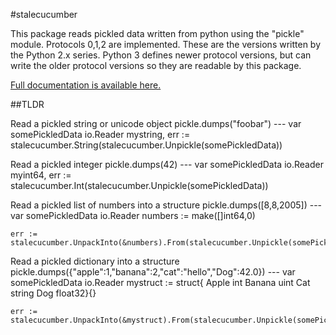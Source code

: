#stalecucumber

This package reads pickled data written from python using the "pickle" module.
Protocols 0,1,2 are implemented. These are the versions written by the Python
2.x series. Python 3 defines newer protocol versions, but can write the older
protocol versions so they are readable by this package.

[Full documentation is available here.](https://godoc.org/github.com/hydrogen18/stalecucumber)

##TLDR

Read a pickled string or unicode object
	pickle.dumps("foobar")
	---
	var somePickledData io.Reader
	mystring, err := stalecucumber.String(stalecucumber.Unpickle(somePickledData))

Read a pickled integer
	pickle.dumps(42)
	---
	var somePickledData io.Reader
	myint64, err := stalecucumber.Int(stalecucumber.Unpickle(somePickledData))

Read a pickled list of numbers into a structure
	pickle.dumps([8,8,2005])
	---
	var somePickledData io.Reader
	numbers := make([]int64,0)

	err := stalecucumber.UnpackInto(&numbers).From(stalecucumber.Unpickle(somePickledData))

Read a pickled dictionary into a structure
	pickle.dumps({"apple":1,"banana":2,"cat":"hello","Dog":42.0})
	---
	var somePickledData io.Reader
	mystruct := struct{
		Apple int
		Banana uint
		Cat string
		Dog float32}{}

	err := stalecucumber.UnpackInto(&mystruct).From(stalecucumber.Unpickle(somePickledData))
